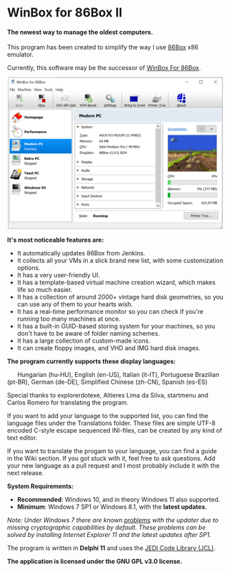 # WinBox for 86Box II
#### The newest way to manage the oldest computers.

This program has been created to simplify the way I use [86Box](https://github.com/86Box/86Box) x86 emulator. 

Currently, this software may be the successor of [WinBox For 86Box](https://github.com/86Box/WinBox-For-86Box).

<p align="center"><img src="https://github.com/86Box/WinBox-for-86Box/blob/6be9b55daa445b1864c36bd31b092e4bd815d071/Images/Wiki/Screenshot.PNG" width="500" height="353"></img></p>

**It's most noticeable features are:**
- It automatically updates 86Box from Jenkins.
- It collects all your VMs in a slick brand new list, with some customization options.
- It has a very user-friendly UI.
- It has a template-based virtual machine creation wizard, which makes life so much easier.
- It has a collection of around 2000+ vintage hard disk geometries, so you can use any of them to your hearts wish.
- It has a real-time performance monitor so you can check if you're running too many machines at once.
- It has a built-in GUID-based storing system for your machines, so you don't have to be aware of folder naming schemes.
- It has a large collection of custom-made icons.
- It can create floppy images, and VHD and IMG hard disk images.

**The program currently supports these display languages:**

&nbsp;&nbsp;&nbsp;&nbsp;&nbsp;&nbsp;Hungarian (hu-HU), English (en-US), Italian (it-IT), Portuguese Brazilian (pt-BR), German (de-DE), 
Simplified Chinese (zh-CN), Spanish (es-ES)

Special thanks to explorerdotexe, Altieres Lima da Silva, startmenu and Carlos Romero for translating the program.

If you want to add your language to the supported list, you can find the language files under the Translations folder.
These files are simple UTF-8 encoded C-style escape sequenced INI-files, can be created by any kind of text editor.

If you want to translate the progam to your language, you can find a guide in the Wiki section. If you got stuck with it, feel free to ask questions.
Add your new language as a pull request and I most probably include it with the next release.

**System Requirements:**

  - **Recommended**: Windows 10, and in theory Windows 11 also supported.
  - **Minimum**: Windows 7 SP1 or Windows 8.1, with the **latest updates**.  

*Note: Under Windows 7 there are known [problems](https://github.com/86Box/WinBox-for-86Box/issues/3#issuecomment-886091172) with the updater due to missing cryptographic capabilities by default. These problems can be solved by installing Internet Explorer 11 and the latest updates after SP1.*

The program is written in **Delphi 11** and uses the [JEDI Code Library (JCL)](https://github.com/project-jedi/jcl).

**The application is licensed under the GNU GPL v3.0 license.**
